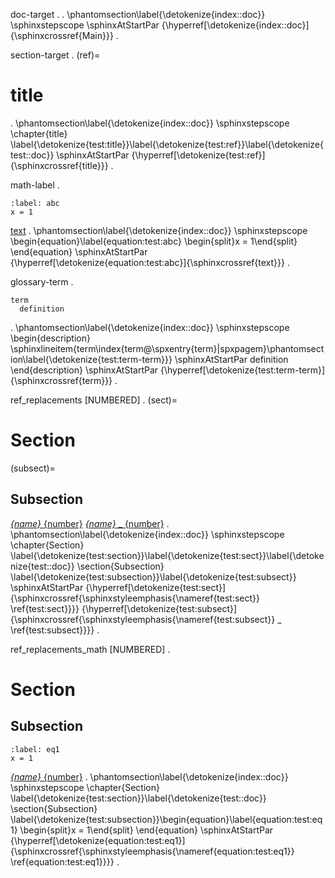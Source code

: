 doc-target
.
[](index.md)
.
\phantomsection\label{\detokenize{index::doc}}
\sphinxstepscope
\sphinxAtStartPar
{\hyperref[\detokenize{index::doc}]{\sphinxcrossref{Main}}}
.

section-target
.
(ref)=
# title
[](#ref)
.
\phantomsection\label{\detokenize{index::doc}}
\sphinxstepscope
\chapter{title}
\label{\detokenize{test:title}}\label{\detokenize{test:ref}}\label{\detokenize{test::doc}}
\sphinxAtStartPar
{\hyperref[\detokenize{test:ref}]{\sphinxcrossref{title}}}
.

math-label
.
```{math}
:label: abc
x = 1
```
[text](#abc)
.
\phantomsection\label{\detokenize{index::doc}}
\sphinxstepscope
\begin{equation}\label{equation:test:abc}
\begin{split}x = 1\end{split}
\end{equation}
\sphinxAtStartPar
{\hyperref[\detokenize{equation:test:abc}]{\sphinxcrossref{text}}}
.

glossary-term
.
```{glossary}
term
  definition
```
[](#term)
.
\phantomsection\label{\detokenize{index::doc}}
\sphinxstepscope
\begin{description}
\sphinxlineitem{term\index{term@\spxentry{term}|spxpagem}\phantomsection\label{\detokenize{test:term-term}}}
\sphinxAtStartPar
definition
\end{description}
\sphinxAtStartPar
{\hyperref[\detokenize{test:term-term}]{\sphinxcrossref{term}}}
.

ref_replacements [NUMBERED]
.
(sect)=
# Section
(subsect)=
## Subsection
[*{name}* {number}](#sect)
[*{name}* _ {number}](#subsect)
.
\phantomsection\label{\detokenize{index::doc}}
\sphinxstepscope
\chapter{Section}
\label{\detokenize{test:section}}\label{\detokenize{test:sect}}\label{\detokenize{test::doc}}
\section{Subsection}
\label{\detokenize{test:subsection}}\label{\detokenize{test:subsect}}
\sphinxAtStartPar
{\hyperref[\detokenize{test:sect}]{\sphinxcrossref{\sphinxstyleemphasis{\nameref{test:sect}} \ref{test:sect}}}}
{\hyperref[\detokenize{test:subsect}]{\sphinxcrossref{\sphinxstyleemphasis{\nameref{test:subsect}} \_ \ref{test:subsect}}}}
.

ref_replacements_math [NUMBERED]
.
# Section
## Subsection

```{math}
:label: eq1
x = 1
```
[*{name}* {number}](#eq1)
.
\phantomsection\label{\detokenize{index::doc}}
\sphinxstepscope
\chapter{Section}
\label{\detokenize{test:section}}\label{\detokenize{test::doc}}
\section{Subsection}
\label{\detokenize{test:subsection}}\begin{equation}\label{equation:test:eq1}
\begin{split}x = 1\end{split}
\end{equation}
\sphinxAtStartPar
{\hyperref[\detokenize{equation:test:eq1}]{\sphinxcrossref{\sphinxstyleemphasis{\nameref{equation:test:eq1}} \ref{equation:test:eq1}}}}
.
